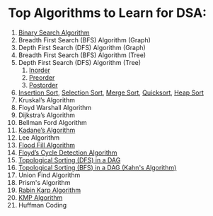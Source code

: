 # Top Algorithms to Learn for DSA:

1. [Binary Search Algorithm](https://github.com/RoshanSharmaCodes/Leetcode-Head/blob/main/Binary%20Search)
2. Breadth First Search (BFS) Algorithm (Graph)
3. Depth First Search (DFS) Algorithm (Graph)
4. Breadth First Search (BFS) Algorithm (Tree)
5. Depth First Search (DFS) Algorithm (Tree)
   1. [Inorder](https://github.com/RoshanSharmaCodes/Leetcode-Head/blob/main/Inorder%20Traversal)
   2. [Preorder](https://github.com/RoshanSharmaCodes/Leetcode-Head/blob/main/Preorder%20Traversal)
   3. [Postorder](https://github.com/RoshanSharmaCodes/Leetcode-Head/blob/main/Postorder%20Traversal)
8. [Insertion Sort](https://github.com/RoshanSharmaCodes/Leetcode-Head/blob/main/Insertion%20Sorting), [Selection Sort](https://github.com/RoshanSharmaCodes/Leetcode-Head/blob/main/Selection%20Sort), [Merge Sort](https://github.com/RoshanSharmaCodes/Leetcode-Head/blob/main/Merge%20Sorting), [Quicksort](https://github.com/RoshanSharmaCodes/Leetcode-Head/blob/main/Quick%20Sorting), [Heap Sort](https://github.com/RoshanSharmaCodes/Leetcode-Head/blob/main/Heap%20Sort)
9. Kruskal’s Algorithm
10. Floyd Warshall Algorithm
11. Dijkstra’s Algorithm
12. Bellman Ford Algorithm
13. [Kadane’s Algorithm](https://github.com/RoshanSharmaCodes/Leetcode-Head/blob/main/Kdane's%20Algorithm)
14. Lee Algorithm
15. [Flood Fill Algorithm](https://github.com/RoshanSharmaCodes/Leetcode-Head/blob/main/Flood%20Fill%20Algorithm)
16. [Floyd’s Cycle Detection Algorithm](https://github.com/RoshanSharmaCodes/Leetcode-Head/blob/main/Floyd%20Cycle%20Algorithm)
17. [Topological Sorting (DFS) in a DAG](https://github.com/RoshanSharmaCodes/Leetcode-Head/blob/main/Topological%20Sorting%20DFS)
18. [Topological Sorting (BFS) in a DAG (Kahn's Algorithm)](https://github.com/RoshanSharmaCodes/Leetcode-Head/blob/main/Topological%20Sorting%20BFS%20(Kahn's%20ALgorithm))
19. Union Find Algorithm
20. Prism's Algorithm
21. [Rabin Karp Algorithm](https://github.com/RoshanSharmaCodes/Leetcode-Head/blob/main/Rabin%20Karp%20Algo)
22. [KMP Algorithm](https://github.com/RoshanSharmaCodes/Leetcode-Head/blob/main/KMP%20Algorithm)
23. Huffman Coding
